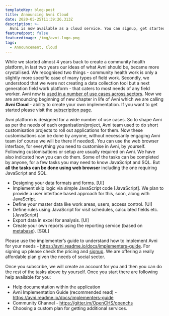 ```yaml
---
templateKey: blog-post
title: Announcing Avni Cloud
date: 2020-05-25T11:39:26.313Z
description: >-
  Avni is now available as a cloud service. You can signup, get started and implement your own field applications.
featuredpost: false
featuredimage: /img/avni-logo.png
tags:
  - Announcement, Cloud
---
```

While we started almost 4 years back to create a community health platform, in last two years our ideas of what Avni should be, became more crystallised. We recognised two things - community health work is only a slightly more specific case of many types of field work. Secondly, we understood that we were not creating a data collection tool but a next generation field work platform - that caters to most needs of any field worker. Avni now is <a href="https://reporting.avniproject.org/public/dashboard/3b77176c-b304-4e1e-a07c-936080c0e325" target="_blank">used in a number of use cases across sectors</a>. Now we are announcing beginning of new chapter in life of Avni which we are calling **Avni Cloud** - ability to create your own implementation. If you want to get started please visit the <a href="/pricing" target="_blank">subscription page</a>.


Avni platform is designed for a wide number of use cases. So to shape Avni as per the needs of each organisation/project, Avni team used to do short customisation projects to roll out applications for them. Now these customisations can be done by anyone, without necessarily engaging Avni team (of course we will be there if needed). You can use the web browser interface, for everything you need to customise in Avni, by yourself.
Following customisations or setup are usually required on Avni. We have also indicated how you can do them. Some of the tasks can be completed by anyone, for a few tasks you may need to know JavaScript and SQL. But **all the tasks can be done using web browser** including the one requiring JavaScript and SQL.
* Designing your data formats and forms. [UI]
* Implement skip logic via simple JavaScript code [JavaScript]. We plan to provide a user interface based approach for this, soon, along with JavaScript.
* Define your master data like work areas, users, access control. [UI]
* Define rules using JavaScript for visit schedules, calculated fields etc. [JavaScript]
* Export data in excel for analysis. [UI]
* Create your own reports using the reporting service (based on <a href="https://metabase.org" target="_blank">metabase</a>). [SQL]

Please use the implementer’s guide to understand how to implement Avni for your needs - <a href="https://avni.readme.io/docs/implementers-guide" target="_blank">https://avni.readme.io/docs/implementers-guide</a>. For signing up please check the pricing and <a href="/pricing">signup</a>. We are offering a really affordable plan given the needs of social sector.

Once you subscribe, we will create an account for you and then you can do the rest of the tasks above by yourself. Once you start there are following help available for you:
* Help documentation within the application
* Avni Implementation Guide (recommended read) - <a href="https://avni.readme.io/docs/implementers-guide" target="_blank">https://avni.readme.io/docs/implementers-guide</a>
* Community Channel - <a href="https://gitter.im/OpenCHS/openchs" target="_blank">https://gitter.im/OpenCHS/openchs</a>
* Choosing a custom plan for getting additional services.
